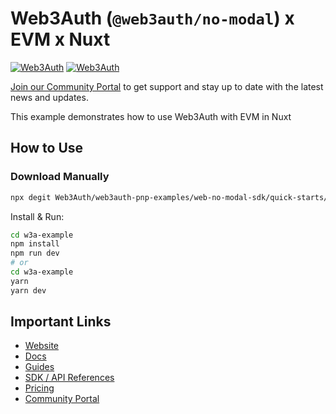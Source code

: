 # Web3Auth (`@web3auth/no-modal`) x EVM x Nuxt

[![Web3Auth](https://img.shields.io/badge/Web3Auth-SDK-blue)](https://web3auth.io/docs/sdk/pnp/web/modal)
[![Web3Auth](https://img.shields.io/badge/Web3Auth-Community-cyan)](https://community.web3auth.io)

[Join our Community Portal](https://community.web3auth.io/) to get support and stay up to date with the latest news and updates.

This example demonstrates how to use Web3Auth with EVM in Nuxt

## How to Use

### Download Manually

```bash
npx degit Web3Auth/web3auth-pnp-examples/web-no-modal-sdk/quick-starts/nuxt-no-modal-quick-start w3a-example
```

Install & Run:

```bash
cd w3a-example
npm install
npm run dev
# or
cd w3a-example
yarn
yarn dev
```

## Important Links

- [Website](https://web3auth.io)
- [Docs](https://web3auth.io/docs)
- [Guides](https://web3auth.io/docs/content-hub?type=guides)
- [SDK / API References](https://web3auth.io/docs/sdk)
- [Pricing](https://web3auth.io/pricing.html)
- [Community Portal](https://community.web3auth.io)
